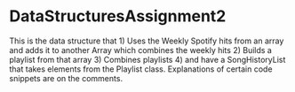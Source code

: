 # DataStructuresAssignment2
 This is the data structure that 1) Uses the Weekly Spotify hits from an array and adds it to another Array which combines the weekly hits  2) Builds a playlist from that array  3) Combines playlists  4) and have a SongHistoryList that takes elements from the Playlist class. Explanations of certain code snippets are on the comments.
